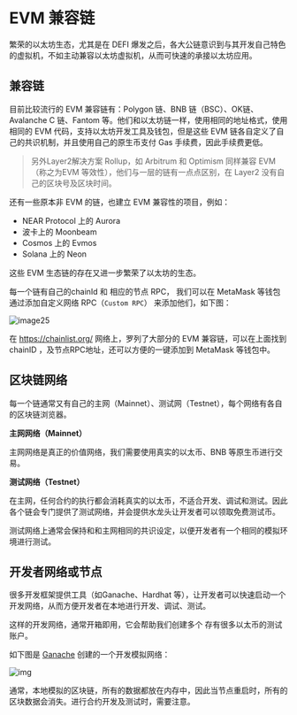 # EVM 兼容链

繁荣的以太坊生态，尤其是在 DEFI 爆发之后，各大公链意识到与其开发自己特色的虚拟机，不如主动兼容以太坊虚拟机，从而可快速的承接以太坊应用。

## 兼容链

目前比较流行的 EVM 兼容链有：Polygon 链、BNB 链（BSC）、OK链、Avalanche C 链、Fantom 等。他们和以太坊链一样，使用相同的地址格式，使用相同的 EVM 代码，支持以太坊开发工具及钱包，但是这些 EVM 链各自定义了自己的共识机制，并且使用自己的原生币支付 Gas 手续费，因此手续费更低。



> 另外Layer2解决方案 Rollup，如 Arbitrum 和 Optimism 同样兼容 EVM（称之为EVM 等效性），他们与一层的链有一点点区别，在 Layer2 没有自己的区块号及区块时间。



还有一些原本非 EVM 的链，也建立 EVM 兼容性的项目，例如：

- NEAR Protocol 上的 Aurora
- 波卡上的 Moonbeam
- Cosmos 上的 Evmos
- Solana 上的 Neon

这些 EVM 生态链的存在又进一步繁荣了以太坊的生态。

每一个链有自己的chainId 和 相应的节点 RPC， 我们可以在 MetaMask 等钱包通过添加自定义网络 RPC（`Custom RPC`） 来添加他们，如下图：



![image25](https://img.learnblockchain.cn/pics/20230302190804.png)





在 https://chainlist.org/ 网络上，罗列了大部分的 EVM 兼容链，可以在上面找到 chainID ，及节点RPC地址，还可以方便的一键添加到 MetaMask 等钱包中。




## 区块链网络

每一个链通常又有自己的主网（Mainnet）、测试网（Testnet），每个网络有各自的区块链浏览器。

**主网网络（Mainnet）**

主网网络是真正的价值网络，我们需要使用真实的以太币、BNB 等原生币进行交易。


**测试网络（Testnet）**

在主网，任何合约的执行都会消耗真实的以太币，不适合开发、调试和测试。因此各个链会专门提供了测试网络，并会提供水龙头让开发者可以领取免费测试币。

测试网络上通常会保持和和主网相同的共识设定，以便开发者有一个相同的模拟环境进行测试。



## 开发者网络或节点

很多开发框架提供工具（如Ganache、Hardhat 等），让开发者可以快速启动一个开发网络，从而方便开发者在本地进行开发、调试、测试。

这样的开发网络，通常开箱即用，它会帮助我们创建多个 存有很多以太币的测试账户。

如下图是 [Ganache](https://www.trufflesuite.com/ganache) 创建的一个开发模拟网络：

![img](https://img.learnblockchain.cn/pics/20230306203739.png)



通常，本地模拟的区块链，所有的数据都放在内存中，因此当节点重启时，所有的区块数据会消失。进行合约开发及测试时，需要注意。




